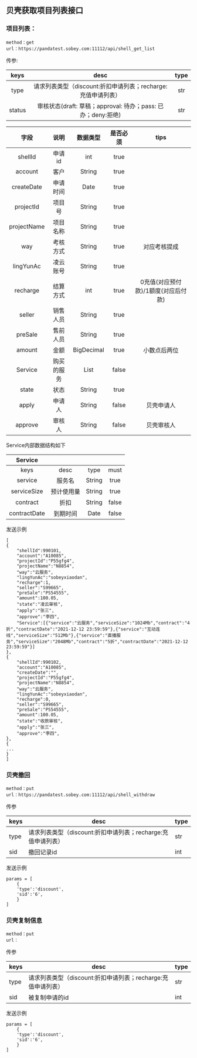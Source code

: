 

## 贝壳获取项目列表接口

### 项目列表：

```
method：get
url：https://pandatest.sobey.com:11112/api/shell_get_list
```

传参:

|  keys  |                             desc                             | type |
| :----: | :----------------------------------------------------------: | :--: |
|  type  | 请求列表类型（discount:折扣申请列表；recharge:充值申请列表） | str  |
| status | 审核状态(draft: 草稿；approval: 待办；pass: 已办；deny:拒绝) | str  |

|    字段     |    说明    |  数据类型  | 是否必须 |                tips                 |
| :---------: | :--------: | :--------: | :------: | :---------------------------------: |
|   shellId   |   申请id   |    int     |   true   |                                     |
|   account   |    客户    |   String   |   true   |                                     |
| createDate  |  申请时间  |    Date    |   true   |                                     |
|  projectId  |   项目号   |   String   |   true   |                                     |
| projectName |  项目名称  |   String   |   true   |                                     |
|     way     |  考核方式  |   String   |   true   |            对应考核提成             |
|  lingYunAc  |  凌云账号  |   String   |   true   |                                     |
|  recharge   |  结算方式  |    int     |   true   | 0充值(对应预付款)/1额度(对应后付款) |
|   seller    |  销售人员  |   String   |   true   |                                     |
|   preSale   |  售前人员  |   String   |   true   |                                     |
|   amount    |    金额    | BigDecimal |   true   |            小数点后两位             |
|   Service   | 购买的服务 |    List    |  false   |                                     |
|    state    |    状态    |   String   |   true   |                                     |
|    apply    |   申请人   |   String   |  false   |             贝壳申请人              |
|   approve   |   审核人   |   String   |  false   |             贝壳审核人              |

Service内部数据结构如下

|   Service    |            |        |       |
| :----------: | :--------: | :----: | :---: |
|     keys     |    desc    |  type  | must  |
|   service    |   服务名   | String | true  |
| serviceSize  | 预计使用量 | String | true  |
|   contract   |    折扣    | String | false |
| contractDate |  到期时间  |  Date  | false |

发送示例

```
[
{
	"shellId":990101,
    "account":"A10085",
    "projectId":"P55gfg4",
    "projectName":"N8854", 
    "way":"云服务",
    "lingYunAc":"sobeyxiaodan",
    "recharge":1,
    "seller":"S99665",
    "preSale":"PS54555",
    "amount":100.05,
    "state":"凌云审核",
    "apply":"张三",
    "approve":"李四",
    "Service":[{"service":"云服务","serviceSize":"1024Mb","contract":"4折","contractDate":"2021-12-12 23:59:59"},{"service":"互动连线","serviceSize":"512Mb"},{"service":"直播服务","serviceSize":"2048Mb","contract":"5折","contractDate":"2021-12-12 23:59:59"}]
},
{
	"shellId":990102,
    "account":"A10085",
    "createDate":"",
    "projectId":"P55gfg4",
    "projectName":"N8854", 
    "way":"云服务",
    "lingYunAc":"sobeyxiaodan",
    "recharge":0,
    "seller":"S99665",
    "preSale":"PS54555",
    "amount":100.05,
    "state":"收款审核",
    "apply":"张三",
    "approve":"李四",
},
{
...
}
]
```

### 贝壳撤回

```
method：put
url：https://pandatest.sobey.com:11112/api/shell_withdraw
```

传参

| keys | desc                                                         | type |
| ---- | ------------------------------------------------------------ | ---- |
| type | 请求列表类型（discount:折扣申请列表；recharge:充值申请列表） | str  |
| sid  | 撤回记录id                                                   | int  |

发送示例

```
params = [
	{
	'type':'discount',
	'sid':'6',
	}
]
```



### 贝壳复制信息

```
method：put
url：
```

传参

| keys | desc                                                         | type |
| ---- | ------------------------------------------------------------ | ---- |
| type | 请求列表类型（discount:折扣申请列表；recharge:充值申请列表） | str  |
| sid  | 被复制申请的id                                               | int  |

发送示例

```
params = [
	{
	'type':'discount',
	'sid':'6',
	}
]
```

